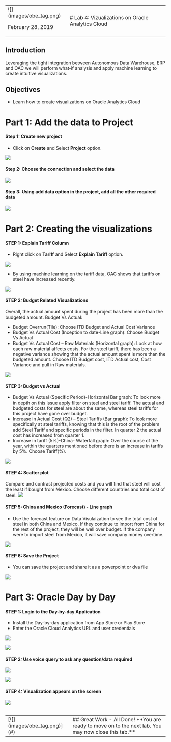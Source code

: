 <table class="tbl-heading"><tr><td class="td-logo">![](images/obe_tag.png)

February 28, 2019
</td>
<td class="td-banner">
# Lab 4: Vizualizations on Oracle Analytics Cloud
</td></tr><table>


## Introduction

Leveraging the tight integration between Autonomous Data Warehouse, ERP and OAC we will perform what-if analysis and apply machine learning to create intuitive visualizations.

## Objectives

-   Learn how to create visualizations on Oracle Analytics Cloud

# Part 1: Add the data to Project
#### **Step 1: Create new project**
-   Click on **Create** and Select **Project** option.

![](./images/400/Picture400-11.png)

#### **Step 2: Choose the connection and select the data**

![](./images/400/Picture400-12.png)

#### **Step 3: Using add data option in the project, add all the other required data**

![](./images/400/Picture400-13.png)

# Part 2: Creating the visualizations

#### **STEP 1: Explain Tariff Column**

-   Right click on **Tariff** and Select **Explain Tariff** option.

![](./images/400/Picture400-21.png)

-   By using machine learning on the tariff data, OAC shows that tariffs on steel have increased recently.

![](./images/400/Picture400-22.png)

#### **STEP 2: Budget Related Visualizations**

Overall, the actual amount spent during the project has been more than the budgeted amount.
Budget Vs Actual:
- Budget Overrun(Tile): Choose ITD Budget and Actual Cost Variance 
- Budget Vs Actual Cost (Inception to date-Line graph): Choose Budget Vs Actual
- Budget Vs Actual Cost – Raw Materials (Horizontal graph): Look at how each raw material affects costs. For the steel tariff, there has been a negative variance showing that the actual amount spent is more than the budgeted amount.
Choose ITD Budget cost, ITD Actual cost, Cost Variance and pull in Raw materials.


![](./images/400/Picture400-23.png)


#### **STEP 3: Budget vs Actual**

-	Budget Vs Actual (Specific Period)-Horizontal Bar graph: To look more in depth on this issue apply filter on steel and steel tariff. The actual and budgeted costs for steel are about the same, whereas steel tariffs for this project have gone over budget.
-	Increase in Actual Cost (Q2) – Steel Tariffs (Bar graph): To look more specifically at steel tariffs, knowing that this is the root of the problem add Steel Tariff and specific periods in the filter. In quarter 2 the actual cost has increased from quarter 1.
-	Increase in tariff (5%)-China- Waterfall graph: Over the course of the year, within the quarters mentioned before there is an increase in tariffs by 5%.
Choose Tariff(%).


![](./images/400/Picture400-25.png)

#### **STEP 4: Scatter plot**

Compare and contrast projected costs and you will find that steel will cost the least if bought from Mexico. Choose different countries and total cost of steel.
![](./images/400/Picture400-26.png)

#### **STEP 5: China and Mexico (Forecast) - Line graph**

-   Use the forecast feature on Data Visulaization to see the total cost of steel in both China and Mexico. If they continue to import from China for the rest of the project, they will be well over budget. If the company were to import steel from Mexico, it will save company money overtime.

![](./images/400/Picture400-28.png)

#### **STEP 6: Save the Project**

-   You can save the project and share it as a powerpoint or dva file

![](./images/400/Picture400-29.png)

# Part 3: Oracle Day by Day

#### **STEP 1: Login to the Day-by-day Application**

-   Install the Day-by-day application from App Store or Play Store
-   Enter the Oracle Cloud Analytics URL and user credentials

![](./images/400/Picture400-31.png)

![](./images/400/Picture400-32.png)

#### **STEP 2: Use voice query to ask any question/data required**

![](./images/400/Picture400-33.png)

![](./images/400/Picture400-34.png)

#### **STEP 4: Visualization appears on the screen**

![](./images/400/Picture400-35.png)


<table>
<tr><td class="td-logo">[![](images/obe_tag.png)](#)</td>
<td class="td-banner">
## Great Work - All Done!
**You are ready to move on to the next lab. You may now close this tab.**
</td>
</tr>
<table>
